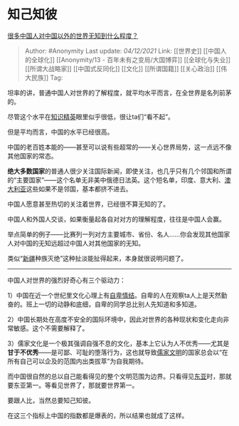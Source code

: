 # 知己知彼
[很多中国人对中国以外的世界无知到什么程度？](https://www.zhihu.com/question/342454927/answer/2250760238)
> Author: #Anonymity
> Last update: *04/12/2021*
> Link: [[世界史]] [[中国人的全球化]] [[Anonymity/13 - 百年未有之变局/大国博弈]] [[全球化与失业]] [[所谓大战略家]] [[中国式反同化]] [[文化]] [[所谓国籍]] [[关心政治]] [[伟大民族]]
> Tag:

坦率的讲，普通中国人对世界的了解程度，就平均水平而言，在全世界是名列前茅的。

尽管这个水平在[知识精英](https://www.zhihu.com/search?q=%E7%9F%A5%E8%AF%86%E7%B2%BE%E8%8B%B1&search_source=Entity&hybrid_search_source=Entity&hybrid_search_extra=%7B%22sourceType%22%3A%22answer%22%2C%22sourceId%22%3A2250760238%7D)眼里似乎很低，很让ta们“看不起”。

但是平均而言，中国的水平已经很高。

中国的老百姓本能的——甚至可以说有些超常的——关心世界局势，这一点远不像其他国家的常态。

**绝大多数国家**的普通人很少关注国际新闻，即使关注，也几乎只有几个邻国和所谓的“主要国家”——这个名单无非美中俄德日法英。这个短名单，印度、意大利、[澳大利亚](https://www.zhihu.com/search?q=%E6%BE%B3%E5%A4%A7%E5%88%A9%E4%BA%9A&search_source=Entity&hybrid_search_source=Entity&hybrid_search_extra=%7B%22sourceType%22%3A%22answer%22%2C%22sourceId%22%3A2250760238%7D)这些如果不是邻国，基本都挤不进去。

中国人愿意甚至热切的关注着世界，已经很不算无知的了。

中国人和外国人交谈，如果衡量起各自对对方的理解程度，往往是中国人会赢。

举点简单的例子——比赛列一列对方主要城市、省份、名人……你会发现其他国家人对中国的无知远超过中国人对其他国家的无知。

类似“[新疆](https://www.zhihu.com/search?q=%E6%96%B0%E7%96%86&search_source=Entity&hybrid_search_source=Entity&hybrid_search_extra=%7B%22sourceType%22%3A%22answer%22%2C%22sourceId%22%3A2250760238%7D)种族灭绝”这种扯淡能扯得起来，本身就很说明问题了。

---

中国人对世界的强烈好奇心有三个驱动力：

1）中国在近一个世纪里文化心理上有[自卑情结](https://www.zhihu.com/search?q=%E8%87%AA%E5%8D%91%E6%83%85%E7%BB%93&search_source=Entity&hybrid_search_source=Entity&hybrid_search_extra=%7B%22sourceType%22%3A%22answer%22%2C%22sourceId%22%3A2250760238%7D)。自卑的人在观察ta人上是天然勤奋的。班上一切的动静和底细，自卑的同学总比别人先知道和多知道。

2）中国长期处在高度不安全的国际环境中，因此对世界的各种现状和变化走向非常敏感。这个不需要解释了。

3）儒家文化是一个极其强调自强不息的文化，基本上它认为人不优秀——尤其是**甘于不优秀**——是可鄙、可耻的堕落行为，这也就导致[儒家文明](https://www.zhihu.com/search?q=%E5%84%92%E5%AE%B6%E6%96%87%E6%98%8E&search_source=Entity&hybrid_search_source=Entity&hybrid_search_extra=%7B%22sourceType%22%3A%22answer%22%2C%22sourceId%22%3A2250760238%7D)的国家总会以“在所有自己可以企及的范围内出类拔萃”为自我期待。

而中国很自然的总以自己能看得见的整个文明范围为边界。只看得见[东亚](https://www.zhihu.com/search?q=%E4%B8%9C%E4%BA%9A&search_source=Entity&hybrid_search_source=Entity&hybrid_search_extra=%7B%22sourceType%22%3A%22answer%22%2C%22sourceId%22%3A2250760238%7D)时，那就要东亚第一。等看见世界了，那就要世界第一。

要跟人比，当然总要知己知彼。

在这三个指标上中国的指数都是爆表的，所以结果也就成了这样。

